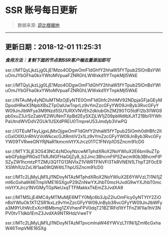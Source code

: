 # SSR 账号每日更新 
> 数据来源: [逗比根据地](https://doub.io/sszhfx/) 
----------------------------------------------
## 更新日期：2018-12-01 11:25:31 
***食用方法：复制下面的节点到SSR客户端去重添加即可***

 ssr://MTQyLjkzLjg0LjE1Mzo4ODgwOmF1dGhfY2hhaW5fYTpub25lOnBsYWluOmJYbGFha0kxYWtoMVpuaFZNRGhLWWxkd1lYTnpkMjl5WkE

ssr://MTQyLjkzLjg0LjE1Mzo4ODgwOmF1dGhfY2hhaW5fYTpub25lOnBsYWluOmJYbGFha0kxYWtoMVpuaFZNRGhLWWxkd1lYTnpkMjl5WkE

ssr://NTAuMy4yNDIuMTMzOjEyNTE0OmF1dGhfc2hhMV92NDpjaGFjaGEyMDpodHRwX3NpbXBsZTpOalUwTnprLz9vYmZzcGFyYW09JnByb3RvcGFyYW09JnJlbWFya3M9Nzd5SU1URXVNVEh2dklubGhZM290TG5tdFl2b3I1WG9pb0xuZ3JrSzZabVE2WUNmTXpBd2EySXZjLW1jZ09pbWdlbXJtT21Bbi1lYWhPaUtndWVDdVZGUk1USXdPREU0TmpreU53Jmdyb3VwPQ

ssr://OTEuMTkyLjgxLjMxOjgwOmF1dGhfY2hhaW5fYTpub25lOmh0dHBfc2ltcGxlOllXUnRhVzVoWkcxcGJtRmtiV2x1Lz9vYmZzcGFyYW09JnByb3RvcGFyYW09TVRweGNYRjNaR1kmcmVtYXJrcz01TC1FNVp1OSZncm91cD0

ssr://MTY3LjE3OS43NC4zNDoyNzcwMTphdXRoX2NoYWluX2E6bm9uZTpwbGFpbjpPRGs0TkRJNGFHaGtjZy8_b2Jmc3BhcmFtPSZwcm90b3BhcmFtPSZyZW1hcmtzPTZMU3Q1TG13NVlxZ1VWRTFNVFl3TkRVNEN1LThpT2F0cE9XSWh1UzZxLW1aa09tQW4tLThpUSZncm91cD0

ssr://MTc2LjMyLjM1LjI1NDoyNTAzMTphdXRoX2NoYWluX2E6YWVzLTI1Ni1jZmI6cGxhaW46TmpVME16SXgvP29iZnNwYXJhbT0mcHJvdG9wYXJhbT0mcmVtYXJrcz1NVGMyTGpNeUxqTTFMakkxTkEmZ3JvdXA9

ssr://MTM5LjE4MC4yMTMuMjE6MTY0Mjc6b3JpZ2luOmFlcy0yNTYtY2ZiOnBsYWluOk1XTlZSR1kxLz9vYmZzcGFyYW09JnByb3RvcGFyYW09JnJlbWFya3M9YUhWcExXcHBMbmg1ZXVhenFPV0dqT21BZ1RFd1ItYTFnZW1Iai1hV3NPV0tvT1dkb1EmZ3JvdXA9NTRHdzVweTY

ssr://MTc2LjMyLjM1LjI1NDoyNTAzMTpvcmlnaW46YWVzLTI1Ni1jZmI6cGxhaW46TmpVME16SXg
